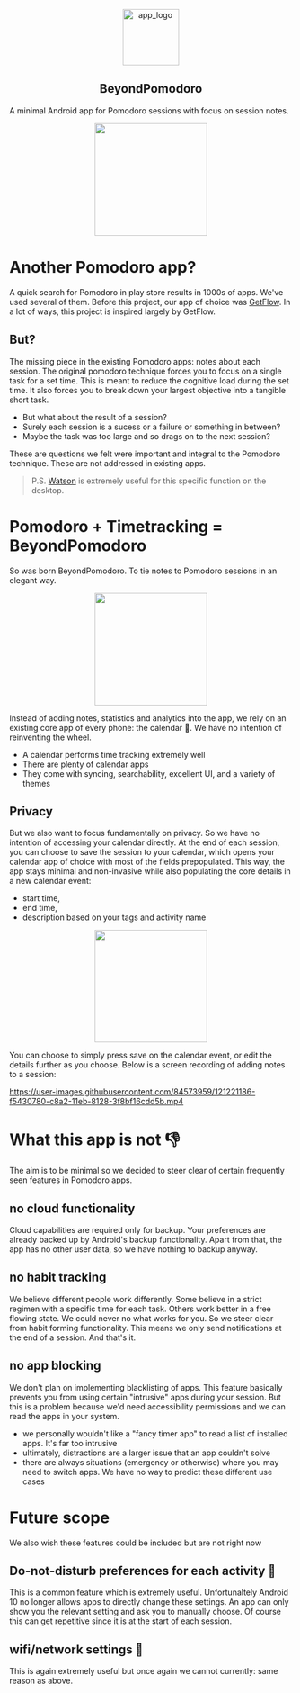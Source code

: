 <p align="center">
<img src=https://user-images.githubusercontent.com/84573959/121222540-40114f00-c8a4-11eb-8d29-f6eae2af2511.png alt="app_logo" width="100px" />
</p>

<h2 align="center">BeyondPomodoro</h2>

A minimal Android app for Pomodoro sessions with focus on session notes. 

<p align="center">
<img src=https://user-images.githubusercontent.com/84573959/121213533-ee64c680-c89b-11eb-886c-a673557857d2.png width="200px" />
</p>


# Another Pomodoro app?
A quick search for Pomodoro in play store results in 1000s of apps. We've used several of them. Before this project, our app of choice was [GetFlow](https://github.com/AdrianMiozga/GetFlow/). In a lot of ways, this project is inspired largely by GetFlow.

## But?
The missing piece in the existing Pomodoro apps: notes about each session. 
The original pomodoro technique forces you to focus on a single task for a set time. This is meant to reduce the cognitive load during the set time. It also forces you to break down your largest objective into a tangible short task.
+ But what about the result of a session?
+ Surely each session is a sucess or a failure or something in between?
+ Maybe the task was too large and so drags on to the next session?

These are questions we felt were important and integral to the Pomodoro technique. These are not addressed in existing apps.

> 
> P.S. [Watson](https://github.com/TailorDev/Watson) is extremely useful for this specific function on the desktop.
>

# Pomodoro + Timetracking = BeyondPomodoro
So was born BeyondPomodoro. To tie notes to Pomodoro sessions in an elegant way. 

<p align="center">
<img src=https://user-images.githubusercontent.com/84573959/121214421-be69f300-c89c-11eb-98e2-2772aa57133b.png width="200px" />
</p>

Instead of adding notes, statistics and analytics into the app, we rely on an existing core app of every phone: the calendar 📅.
We have no intention of reinventing the wheel. 
+ A calendar performs time tracking extremely well
+ There are plenty of calendar apps
+ They come with syncing, searchability, excellent UI, and a variety of themes

## Privacy 
But we also want to focus fundamentally on privacy. So we have no intention of accessing your calendar directly. At the end of each session, you can choose to save the session to your calendar, which opens your calendar app of choice with most of the fields prepopulated. This way, the app stays minimal and non-invasive while also populating the core details in a new calendar event: 

+ start time, 
+ end time, 
+ description based on your tags and activity name

<p align="center">
<img src=https://user-images.githubusercontent.com/84573959/121214581-de011b80-c89c-11eb-954f-d56ac6b4440e.png width="200px" />
</p>

You can choose to simply press save on the calendar event, or edit the details further as you choose. Below is a screen recording of adding notes to a session:

https://user-images.githubusercontent.com/84573959/121221186-f5430780-c8a2-11eb-8128-3f8bf16cdd5b.mp4

# What this app is not 👎
The aim is to be minimal so we decided to steer clear of certain frequently seen features in Pomodoro apps.

## no cloud functionality
Cloud capabilities are required only for backup. Your preferences are already backed up by Android's backup functionality. Apart from that, the app has no other user data, so we have nothing to backup anyway.

## no habit tracking
We believe different people work differently. Some believe in a strict regimen with a specific time for each task. Others work better in a free flowing state. We could never no what works for you. So we steer clear from habit forming functionality. This means we only send notifications at the end of a session. And that's it.

## no app blocking
We don't plan on implementing blacklisting of apps. This feature basically prevents you from using certain "intrusive" apps during your session. But this is a problem because we'd need accessibility permissions and we can read the apps in your system. 
+ we personally wouldn't like a "fancy timer app" to read a list of installed apps. It's far too intrusive
+ ultimately, distractions are a larger issue that an app couldn't solve
+ there are always situations (emergency or otherwise) where you may need to switch apps. We have no way to predict these different use cases

# Future scope
We also wish these features could be included but are not right now

## Do-not-disturb preferences for each activity 📳
This is a common feature which is extremely useful. Unfortunaltely Android 10 no longer allows apps to directly change these settings. An app can only show you the relevant setting and ask you to manually choose. Of course this can get repetitive since it is at the start of each session.

## wifi/network settings 📶
This is again extremely useful but once again we cannot currently: same reason as above.
